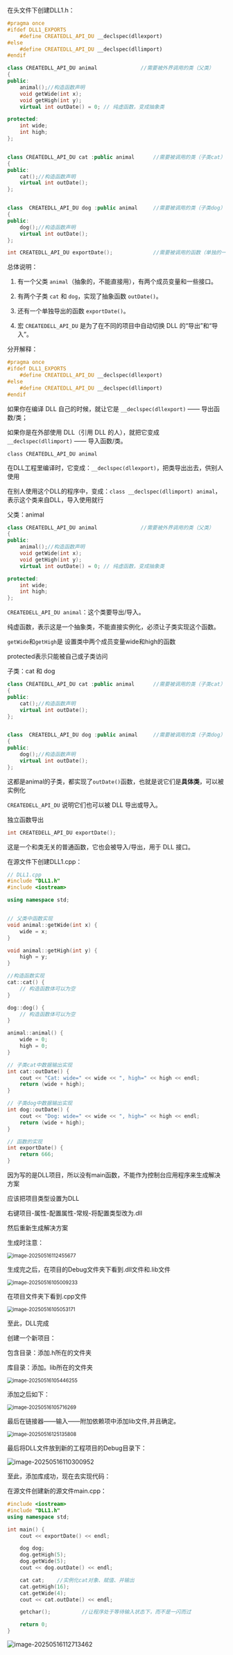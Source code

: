 在头文件下创建DLL1.h：

```cpp
#pragma once
#ifdef DLL1_EXPORTS
    #define CREATEDLL_API_DU __declspec(dllexport)
#else
    #define CREATEDLL_API_DU __declspec(dllimport)
#endif                                    

class CREATEDLL_API_DU animal              //需要被外界调用的类（父类）
{
public:
    animal();//构造函数声明
    void getWide(int x);
    void getHigh(int y);
    virtual int outDate() = 0; // 纯虚函数，变成抽象类

protected:
    int wide;
    int high;
};


class CREATEDLL_API_DU cat :public animal      //需要被调用的类（子类cat）
{
public:
    cat();//构造函数声明
    virtual int outDate();
};


class  CREATEDLL_API_DU dog :public animal     //需要被调用的类（子类dog）
{
public:
    dog();//构造函数声明
    virtual int outDate();
};

int CREATEDLL_API_DU exportDate();             //需要被调用的函数（单独的一个函数，不属于任何一个类）
```

总体说明：

1. 有一个父类 `animal`（抽象的，不能直接用），有两个成员变量和一些接口。

2. 有两个子类 `cat` 和 `dog`，实现了抽象函数 `outDate()`。

3. 还有一个单独导出的函数 `exportDate()`。

4. 宏 `CREATEDELL_API_DU` 是为了在不同的项目中自动切换 DLL 的“导出”和“导入”。



分开解释：

```cpp
#pragma once
#ifdef DLL1_EXPORTS
    #define CREATEDLL_API_DU __declspec(dllexport)
#else
    #define CREATEDLL_API_DU __declspec(dllimport)
#endif         
```

如果你在编译 DLL 自己的时候，就让它是 `__declspec(dllexport)` —— 导出函数/类；

如果你是在外部使用 DLL（引用 DLL 的人），就把它变成 `__declspec(dllimport)` —— 导入函数/类。

`class CREATEDLL_API_DU animal`

​	在DLL工程里编译时，它变成：`__declspec(dllexport)`，把类导出出去，供别人使用

​	在别人使用这个DLL的程序中，变成：`class __declspec(dllimport) animal`，表示这个类来自DLL，导入使用就行



父类：animal

```cpp
class CREATEDLL_API_DU animal              //需要被外界调用的类（父类）
{
public:
    animal();//构造函数声明
    void getWide(int x);
    void getHigh(int y);
    virtual int outDate() = 0; // 纯虚函数，变成抽象类

protected:
    int wide;
    int high;
};
```

`CREATEDELL_API_DU animal`：这个类要导出/导入。

纯虚函数，表示这是一个抽象类，不能直接实例化，必须让子类实现这个函数。

`getWide`和`getHigh`是 设置类中两个成员变量wide和high的函数

protected表示只能被自己或子类访问



子类：cat 和 dog

```cpp
class CREATEDLL_API_DU cat :public animal      //需要被调用的类（子类cat）
{
public:
    cat();//构造函数声明
    virtual int outDate();
};


class  CREATEDLL_API_DU dog :public animal     //需要被调用的类（子类dog）
{
public:
    dog();//构造函数声明
    virtual int outDate();
};
```

这都是animal的子类，都实现了`outDate()`函数，也就是说它们是**具体类**，可以被实例化

`CREATEDELL_API_DU` 说明它们也可以被 DLL 导出或导入。



独立函数导出

```cpp
int CREATEDELL_API_DU exportDate();
```

这是一个和类无关的普通函数，它也会被导入/导出，用于 DLL 接口。



在源文件下创建DLL1.cpp：

```cpp
// DLL1.cpp
#include "DLL1.h"
#include <iostream>

using namespace std;


// 父类中函数实现
void animal::getWide(int x) {
    wide = x;
}

void animal::getHigh(int y) {
    high = y;
}

//构造函数实现
cat::cat() {
    // 构造函数体可以为空
}

dog::dog() {
    // 构造函数体可以为空
}

animal::animal() {
    wide = 0;
    high = 0;
}

// 子类cat中数据输出实现
int cat::outDate() {
    cout << "Cat: wide=" << wide << ", high=" << high << endl;
    return (wide + high);
}

// 子类dog中数据输出实现
int dog::outDate() {
    cout << "Dog: wide=" << wide << ", high=" << high << endl;
    return (wide + high);
}

// 函数的实现
int exportDate() {
    return 666;
}
```

因为写的是DLL项目，所以没有main函数，不能作为控制台应用程序来生成解决方案

应该把项目类型设置为DLL

右键项目-属性-配置属性-常规-将配置类型改为.dll

然后重新生成解决方案

生成时注意：

<img src="assets/image-20250516112455677.png" alt="image-20250516112455677" style="zoom:80%;" />



生成完之后，在项目的Debug文件夹下看到.dll文件和.lib文件

<img src="assets/image-20250516105009233.png" alt="image-20250516105009233" style="zoom:80%;" />

在项目文件夹下看到.cpp文件

<img src="assets/image-20250516105053171.png" alt="image-20250516105053171" style="zoom:80%;" />

至此，DLL完成



创建一个新项目：

包含目录：添加.h所在的文件夹

库目录：添加。lib所在的文件夹

<img src="assets/image-20250516105446255.png" alt="image-20250516105446255" style="zoom:80%;" />

添加之后如下：

<img src="assets/image-20250516105716269.png" alt="image-20250516105716269" style="zoom:80%;" />

最后在链接器——输入——附加依赖项中添加lib文件,并且确定。

<img src="assets/image-20250516125135808.png" alt="image-20250516125135808" style="zoom:80%;" />

最后将DLL文件放到新的工程项目的Debug目录下：

![image-20250516110300952](assets/image-20250516110300952.png)

至此，添加库成功，现在去实现代码：

在源文件创建新的源文件main.cpp：

```cpp
#include <iostream>
#include "DLL1.h"
using namespace std;

int main() {
	cout << exportDate() << endl;

	dog dog;
	dog.getHigh(5);
	dog.getWide(5);
	cout << dog.outDate() << endl;

	cat cat;    //实例化cat对象、赋值、并输出
	cat.getHigh(16);
	cat.getWide(4);
	cout << cat.outDate() << endl;

	getchar();          //让程序处于等待输入状态下，而不是一闪而过

	return 0;
}
```

![image-20250516112713462](assets/image-20250516112713462.png)